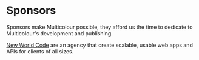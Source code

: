 # Sponsors

Sponsors make Multicolour possible, they afford us the time to dedicate to Multicolour's development and publishing.

[New World Code](https://newworld.codes?source=https://getmulticolour.com)  are an agency that create scalable, usable web apps and APIs for clients of all sizes.
